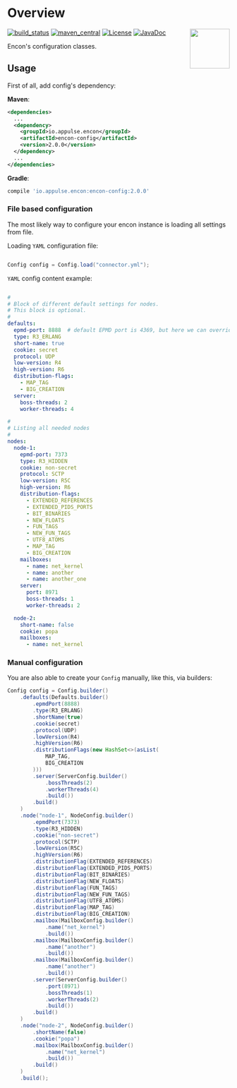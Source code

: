 # Overview

[![build_status](https://travis-ci.org/appulse-projects/encon-java.svg?branch=master)](https://travis-ci.org/appulse-projects/encon-java)
[![maven_central](https://maven-badges.herokuapp.com/maven-central/io.appulse.encon/encon-config/badge.svg)](https://search.maven.org/search?q=a:encon-config)
[![License](http://img.shields.io/:license-apache-brightgreen.svg)](http://www.apache.org/licenses/LICENSE-2.0.html)
[![JavaDoc](http://www.javadoc.io/badge/io.appulse.encon/encon-config.svg)](http://www.javadoc.io/doc/io.appulse.encon/encon-config)
<a href="https://github.com/ben-manes/caffeine/wiki">
<img align="right" height="90px" src="https://avatars0.githubusercontent.com/u/35625214?s=200&v=4">
</a>

Encon's configuration classes.

## Usage

First of all, add config's dependency:

**Maven**:

```xml
<dependencies>
  ...
  <dependency>
    <groupId>io.appulse.encon</groupId>
    <artifactId>encon-config</artifactId>
    <version>2.0.0</version>
  </dependency>
  ...
</dependencies>
```

**Gradle**:

```groovy
compile 'io.appulse.encon:encon-config:2.0.0'
```

### File based configuration

The most likely way to configure your encon instance is loading all settings from file.

Loading `YAML` configuration file:

```java

Config config = Config.load("connector.yml");
```

`YAML` config content example:

```yaml

#
# Block of different default settings for nodes.
# This block is optional.
#
defaults:
  epmd-port: 8888  # default EPMD port is 4369, but here we can override it
  type: R3_ERLANG
  short-name: true
  cookie: secret
  protocol: UDP
  low-version: R4
  high-version: R6
  distribution-flags:
    - MAP_TAG
    - BIG_CREATION
  server:
    boss-threads: 2
    worker-threads: 4

#
# Listing all needed nodes
#
nodes:
  node-1:
    epmd-port: 7373
    type: R3_HIDDEN
    cookie: non-secret
    protocol: SCTP
    low-version: R5C
    high-version: R6
    distribution-flags:
      - EXTENDED_REFERENCES
      - EXTENDED_PIDS_PORTS
      - BIT_BINARIES
      - NEW_FLOATS
      - FUN_TAGS
      - NEW_FUN_TAGS
      - UTF8_ATOMS
      - MAP_TAG
      - BIG_CREATION
    mailboxes:
      - name: net_kernel
      - name: another
      - name: another_one
    server:
      port: 8971
      boss-threads: 1
      worker-threads: 2

  node-2:
    short-name: false
    cookie: popa
    mailboxes:
      - name: net_kernel

```

### Manual configuration

You are also able to create your `Config` manually, like this, via builders:

```java
Config config = Config.builder()
    .defaults(Defaults.builder()
        .epmdPort(8888)
        .type(R3_ERLANG)
        .shortName(true)
        .cookie(secret)
        .protocol(UDP)
        .lowVersion(R4)
        .highVersion(R6)
        .distributionFlags(new HashSet<>(asList(
            MAP_TAG,
            BIG_CREATION
        )))
        .server(ServerConfig.builder()
            .bossThreads(2)
            .workerThreads(4)
            .build())
        .build()
    )
    .node("node-1", NodeConfig.builder()
        .epmdPort(7373)
        .type(R3_HIDDEN)
        .cookie("non-secret")
        .protocol(SCTP)
        .lowVersion(R5C)
        .highVersion(R6)
        .distributionFlag(EXTENDED_REFERENCES)
        .distributionFlag(EXTENDED_PIDS_PORTS)
        .distributionFlag(BIT_BINARIES)
        .distributionFlag(NEW_FLOATS)
        .distributionFlag(FUN_TAGS)
        .distributionFlag(NEW_FUN_TAGS)
        .distributionFlag(UTF8_ATOMS)
        .distributionFlag(MAP_TAG)
        .distributionFlag(BIG_CREATION)
        .mailbox(MailboxConfig.builder()
            .name("net_kernel")
            .build())
        .mailbox(MailboxConfig.builder()
            .name("another")
            .build())
        .mailbox(MailboxConfig.builder()
            .name("another")
            .build())
        .server(ServerConfig.builder()
            .port(8971)
            .bossThreads(1)
            .workerThreads(2)
            .build())
        .build()
    )
    .node("node-2", NodeConfig.builder()
        .shortName(false)
        .cookie("popa")
        .mailbox(MailboxConfig.builder()
            .name("net_kernel")
            .build())
        .build()
    )
    .build();
```
